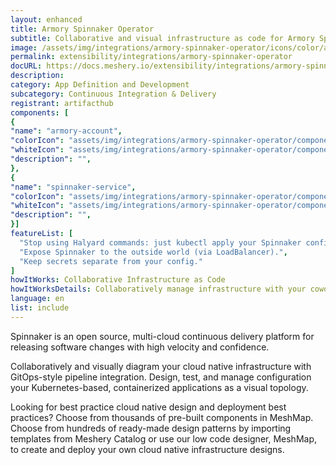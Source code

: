 ```yaml
---
layout: enhanced
title: Armory Spinnaker Operator
subtitle: Collaborative and visual infrastructure as code for Armory Spinnaker Operator
image: /assets/img/integrations/armory-spinnaker-operator/icons/color/armory-spinnaker-operator-color.svg
permalink: extensibility/integrations/armory-spinnaker-operator
docURL: https://docs.meshery.io/extensibility/integrations/armory-spinnaker-operator
description: 
category: App Definition and Development
subcategory: Continuous Integration & Delivery
registrant: artifacthub
components: [
{
"name": "armory-account",
"colorIcon": "assets/img/integrations/armory-spinnaker-operator/components/armory-account/icons/color/armory-account-color.svg",
"whiteIcon": "assets/img/integrations/armory-spinnaker-operator/components/armory-account/icons/white/armory-account-white.svg",
"description": "",
},
{
"name": "spinnaker-service",
"colorIcon": "assets/img/integrations/armory-spinnaker-operator/components/spinnaker-service/icons/color/spinnaker-service-color.svg",
"whiteIcon": "assets/img/integrations/armory-spinnaker-operator/components/spinnaker-service/icons/white/spinnaker-service-white.svg",
"description": "",
}]
featureList: [
  "Stop using Halyard commands: just kubectl apply your Spinnaker configuration.",
  "Expose Spinnaker to the outside world (via LoadBalancer).",
  "Keep secrets separate from your config."
]
howItWorks: Collaborative Infrastructure as Code
howItWorksDetails: Collaboratively manage infrastructure with your coworkers synchronously sharing the same designs.
language: en
list: include
---
```

<p>
Spinnaker is an open source, multi-cloud continuous delivery platform for releasing software changes with high velocity and confidence.
</p>
<p>
    Collaboratively and visually diagram your cloud native infrastructure with GitOps-style pipeline integration. Design, test, and manage configuration your Kubernetes-based, containerized applications as a visual topology.
</p>
<p>
    Looking for best practice cloud native design and deployment best practices? Choose from thousands of pre-built components in MeshMap. Choose from hundreds of ready-made design patterns by importing templates from Meshery Catalog or use our low code designer, MeshMap, to create and deploy your own cloud native infrastructure designs.
</p>
